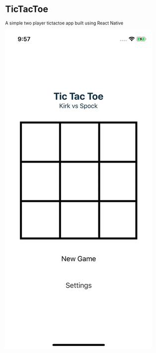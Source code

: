 # TicTacToe

A simple two player tictactoe app built using React Native

![App Preview](preview.gif)
